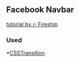 ## Facebook Navbar
[tutorial by 🔥 Fireship](https://www.youtube.com/watch?v=IF6k0uZuypA&t=909s)

### Used
  *[CSSTransition](https://reactcommunity.org/react-transition-group/)
